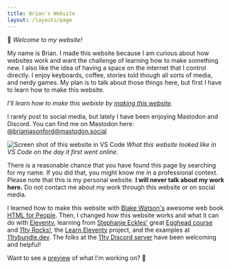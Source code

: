 ```yaml
---
title: Brian's Website
layout: /layouts/page
---
```


👋 _Welcome to my website!_

My name is Brian. I made this website because I am curious about how websites work and want the challenge of learning how to make something new. I also like the idea of having a space on the internet that I control directly. I enjoy keyboards, coffee, stories told though all sorts of media, and nerdy games. My plan is to talk about those things here, but first I have to learn how to make this website. 

_I'll learn how to make this webiste by [making this website](/roadmap/)._

I rarely post to social media, but lately I have been enjoying Mastodon and Discord. You can find me on Mastodon here: [@brianjasonford@mastodon.social](https://mastodon.social/@brianjasonford) 

![Screen shot of this website in VS Code](/images/vscScreenShot.png)
_What this website looked like in VS Code on the day it first went online._

There is a reasonable chance that you have found this page by searching for my name. If you did that, you might know me in a professional context. Please note that this is my personal website. **I will never talk about my work here.** Do not contact me about my work through this website or on social media.

<p class="notice">I learned how to make this website with <a href="https://blakewatson.com">Blake Watson's</a> awesome web book <a href="https://htmlforpeople.com">HTML for People</a>. Then, I changed how this website works and what it can do with <a href="https://www.11ty.dev">Eleventy</a>, learning from <a href="https://thinkdobecreate.com">Stephanie Eckles'</a> great <a href="https://egghead.io/courses/build-an-eleventy-11ty-site-from-scratch-bfd3">Egghead course</a> and <a href="https://11ty.rocks">11ty Rocks!</a>, the <a href="https://learn-eleventy.pages.dev">Learn Eleventy</a> project, and the examples at <a href="https://11tybundle.dev">11tybundle.dev</a>. The folks at the <a href="https://www.11ty.dev/blog/discord/">11ty Discord server</a> have been welcoming and helpful!</p>

Want to see a [preview](/test/) of what I'm working on? 🤫